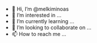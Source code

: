 - 👋 Hi, I’m @melkiminoas
- 👀 I’m interested in ...
- 🌱 I’m currently learning ...
- 💞️ I’m looking to collaborate on ...
- 📫 How to reach me ...

<!---
melkiminoas/melkiminoas is a ✨ special ✨ repository because its `README.md` (this file) appears on your GitHub profile.
You can click the Preview link to take a look at your changes.
--->
